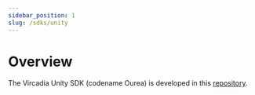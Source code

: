 ```yaml
---
sidebar_position: 1
slug: /sdks/unity
---
```


# Overview

The Vircadia Unity SDK (codename Ourea) is developed in this [repository](https://github.com/vircadia/vircadia-unity-sdk).
